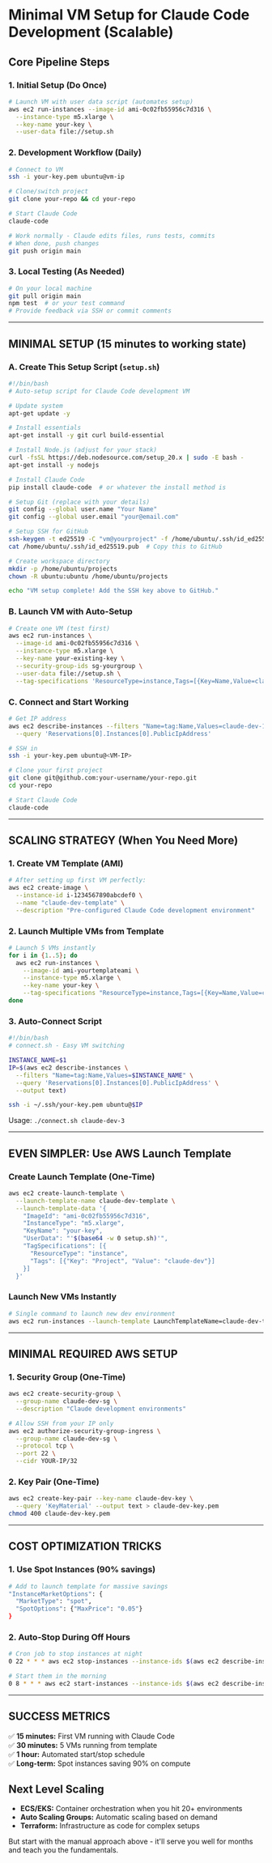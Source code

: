 # Minimal VM Setup for Claude Code Development (Scalable)

## Core Pipeline Steps

### 1. **Initial Setup (Do Once)**
```bash
# Launch VM with user data script (automates setup)
aws ec2 run-instances --image-id ami-0c02fb55956c7d316 \
  --instance-type m5.xlarge \
  --key-name your-key \
  --user-data file://setup.sh
```

### 2. **Development Workflow (Daily)**
```bash
# Connect to VM
ssh -i your-key.pem ubuntu@vm-ip

# Clone/switch project  
git clone your-repo && cd your-repo

# Start Claude Code
claude-code

# Work normally - Claude edits files, runs tests, commits
# When done, push changes
git push origin main
```

### 3. **Local Testing (As Needed)**
```bash
# On your local machine
git pull origin main
npm test  # or your test command
# Provide feedback via SSH or commit comments
```

---

## MINIMAL SETUP (15 minutes to working state)

### A. Create This Setup Script (`setup.sh`)
```bash
#!/bin/bash
# Auto-setup script for Claude Code development VM

# Update system
apt-get update -y

# Install essentials
apt-get install -y git curl build-essential

# Install Node.js (adjust for your stack)
curl -fsSL https://deb.nodesource.com/setup_20.x | sudo -E bash -
apt-get install -y nodejs

# Install Claude Code
pip install claude-code  # or whatever the install method is

# Setup Git (replace with your details)
git config --global user.name "Your Name"
git config --global user.email "your@email.com"

# Setup SSH for GitHub
ssh-keygen -t ed25519 -C "vm@yourproject" -f /home/ubuntu/.ssh/id_ed25519 -N ""
cat /home/ubuntu/.ssh/id_ed25519.pub  # Copy this to GitHub

# Create workspace directory
mkdir -p /home/ubuntu/projects
chown -R ubuntu:ubuntu /home/ubuntu/projects

echo "VM setup complete! Add the SSH key above to GitHub."
```

### B. Launch VM with Auto-Setup
```bash
# Create one VM (test first)
aws ec2 run-instances \
  --image-id ami-0c02fb55956c7d316 \
  --instance-type m5.xlarge \
  --key-name your-existing-key \
  --security-group-ids sg-yourgroup \
  --user-data file://setup.sh \
  --tag-specifications 'ResourceType=instance,Tags=[{Key=Name,Value=claude-dev-1}]'
```

### C. Connect and Start Working
```bash
# Get IP address
aws ec2 describe-instances --filters "Name=tag:Name,Values=claude-dev-1" \
  --query 'Reservations[0].Instances[0].PublicIpAddress'

# SSH in
ssh -i your-key.pem ubuntu@<VM-IP>

# Clone your first project
git clone git@github.com:your-username/your-repo.git
cd your-repo

# Start Claude Code
claude-code
```

---

## SCALING STRATEGY (When You Need More)

### 1. **Create VM Template (AMI)**
```bash
# After setting up first VM perfectly:
aws ec2 create-image \
  --instance-id i-1234567890abcdef0 \
  --name "claude-dev-template" \
  --description "Pre-configured Claude Code development environment"
```

### 2. **Launch Multiple VMs from Template**
```bash
# Launch 5 VMs instantly
for i in {1..5}; do
  aws ec2 run-instances \
    --image-id ami-yourtemplateami \
    --instance-type m5.xlarge \
    --key-name your-key \
    --tag-specifications "ResourceType=instance,Tags=[{Key=Name,Value=claude-dev-$i}]"
done
```

### 3. **Auto-Connect Script**
```bash
#!/bin/bash
# connect.sh - Easy VM switching

INSTANCE_NAME=$1
IP=$(aws ec2 describe-instances \
  --filters "Name=tag:Name,Values=$INSTANCE_NAME" \
  --query 'Reservations[0].Instances[0].PublicIpAddress' \
  --output text)

ssh -i ~/.ssh/your-key.pem ubuntu@$IP
```

Usage: `./connect.sh claude-dev-3`

---

## EVEN SIMPLER: Use AWS Launch Template

### Create Launch Template (One-Time)
```bash
aws ec2 create-launch-template \
  --launch-template-name claude-dev-template \
  --launch-template-data '{
    "ImageId": "ami-0c02fb55956c7d316",
    "InstanceType": "m5.xlarge",
    "KeyName": "your-key",
    "UserData": "'$(base64 -w 0 setup.sh)'",
    "TagSpecifications": [{
      "ResourceType": "instance", 
      "Tags": [{"Key": "Project", "Value": "claude-dev"}]
    }]
  }'
```

### Launch New VMs Instantly
```bash
# Single command to launch new dev environment
aws ec2 run-instances --launch-template LaunchTemplateName=claude-dev-template
```

---

## MINIMAL REQUIRED AWS SETUP

### 1. **Security Group** (One-Time)
```bash
aws ec2 create-security-group \
  --group-name claude-dev-sg \
  --description "Claude development environments"

# Allow SSH from your IP only
aws ec2 authorize-security-group-ingress \
  --group-name claude-dev-sg \
  --protocol tcp \
  --port 22 \
  --cidr YOUR-IP/32
```

### 2. **Key Pair** (One-Time)
```bash
aws ec2 create-key-pair --key-name claude-dev-key \
  --query 'KeyMaterial' --output text > claude-dev-key.pem
chmod 400 claude-dev-key.pem
```

---

## COST OPTIMIZATION TRICKS

### 1. **Use Spot Instances** (90% savings)
```bash
# Add to launch template for massive savings
"InstanceMarketOptions": {
  "MarketType": "spot",
  "SpotOptions": {"MaxPrice": "0.05"}
}
```

### 2. **Auto-Stop During Off Hours**
```bash
# Cron job to stop instances at night
0 22 * * * aws ec2 stop-instances --instance-ids $(aws ec2 describe-instances --filters "Name=tag:Project,Values=claude-dev" --query 'Reservations[].Instances[?State.Name==`running`].InstanceId' --output text)

# Start them in the morning  
0 8 * * * aws ec2 start-instances --instance-ids $(aws ec2 describe-instances --filters "Name=tag:Project,Values=claude-dev" --query 'Reservations[].Instances[?State.Name==`stopped`].InstanceId' --output text)
```

---

## SUCCESS METRICS

✅ **15 minutes:** First VM running with Claude Code  
✅ **30 minutes:** 5 VMs running from template  
✅ **1 hour:** Automated start/stop schedule  
✅ **Long-term:** Spot instances saving 90% on compute

## Next Level Scaling

- **ECS/EKS:** Container orchestration when you hit 20+ environments
- **Auto Scaling Groups:** Automatic scaling based on demand  
- **Terraform:** Infrastructure as code for complex setups

But start with the manual approach above - it'll serve you well for months and teach you the fundamentals.